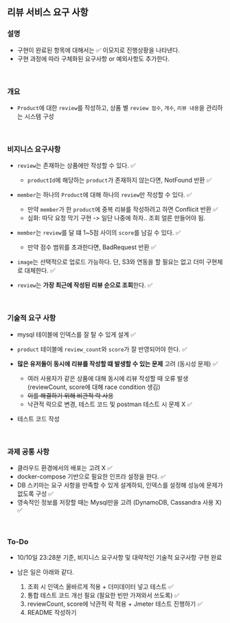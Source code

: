 ## 리뷰 서비스 요구 사항

### 설명
- 구현이 완료된 항목에 대해서는 ✅ 이모지로 진행상황을 나타낸다.
- 구현 과정에 따라 구체화된 요구사항 or 예외사항도 추가한다.

<br>

### 개요
- `Product`에 대한 `review`를 작성하고, 상품 별 `review 점수`, `개수`, `리뷰 내용`을 관리하는 시스템 구성

<br>

### 비지니스 요구사항
- `review`는 존재하는 상품에만 작성할 수 있다. ✅
  - `productId`에 해당하는 `product`가 존재하지 않는다면, NotFound 반환 ✅


- `member`는 하나의 `Product`에 대해 하나의 `review`만 작성할 수 있다. ✅
  - 만약 `member`가 한 `product`에 중복 리뷰를 작성하려고 하면 Conflicit 반환 ✅
  - 심화: 따닥 요청 막기 구현 -> 일단 나중에 하자.. 조회 얼른 만들어야 됨.


- `member`는 `review`를 달 떄 1~5점 사이의 `score`를 남길 수 있다. ✅
  - 만약 점수 범위를 초과한다면, BadRequest 반환 ✅


- `image`는 선택적으로 업로드 가능하다. 단, S3와 연동을 할 필요는 없고 더미 구현체로 대체한다. ✅


- `review`는 **가장 최근에 작성된 리뷰 순으로 조회**한다. ✅

<br>

### 기술적 요구 사항
- mysql 테이블에 인덱스를 잘 탈 수 있게 설계 ✅


- `product` 테이블에 `review_count`와 `score`가 잘 반영되어야 한다. ✅


- **많은 유저들이 동시에 리뷰를 작성할 떄 발생할 수 있는 문제** 고려 (동시성 문제) ✅
  - 여러 사용자가 같은 상품에 대해 동시에 리뷰 작성할 때 오류 발생 (reviewCount, score에 대해 race condition 생김)
  - ~~이를 해결하기 위해 비관적 락 사용~~
  - 낙관적 락으로 변경, 테스트 코드 및 postman 테스트 시 문제 X ✅


- 테스트 코드 작성

<br>

### 과제 공통 사항
- 클라우드 환경에서의 배포는 고려 X ✅
- docker-compose 기반으로 필요한 인프라 설정을 한다. ✅
- DB 스키마는 요구 사항을 만족할 수 있게 설계하되, 인덱스를 설정해 성능에 문제가 없도록 구성 ✅
- 영속적인 정보를 저장할 때는 Mysql만을 고려 (DynamoDB, Cassandra 사용 X) ✅
  
<br>

### To-Do
- 10/10일 23:28분 기준, 비지니스 요구사항 및 대략적인 기술적 요구사항 구현 완료


- 남은 일은 아래와 같다.
  1. 조회 시 인덱스 올바르게 적용 + 더미데이터 넣고 테스트 ✅
  2. 통합 테스트 코드 개선 필요 (필요한 빈만 가져와서 쓰도록) ✅
  3. reviewCount, score에 낙관적 락 적용 + Jmeter 테스트 진행하기 ✅
  4. README 작성하기